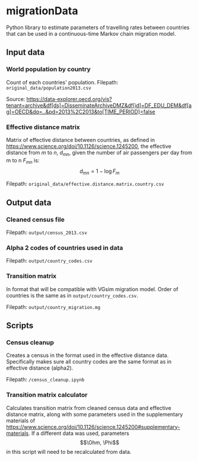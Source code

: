 # migrationData
Python library to estimate parameters of travelling rates between countries that can be used in
a continuous-time Markov chain migration model.

## Input data
### World population by country 
Count of each countries' population. 
Filepath: `original_data/population2013.csv`

Source: https://data-explorer.oecd.org/vis?tenant=archive&df[ds]=DisseminateArchiveDMZ&df[id]=DF_EDU_DEM&df[ag]=OECD&dq=..&pd=2013%2C2013&to[TIME_PERIOD]=false

### Effective distance matrix
Matrix of effective distance between countries, as defined in https://www.science.org/doi/10.1126/science.1245200, 
the effective distance from $m$ to $n$, $d_{mn}$, given the number of air passengers per day from m to n $F_{mn}$ is:
$$d_{mn} = 1 - \log{F_{m}}$$

Filepath: `original_data/effective.distance.matrix.country.csv`

## Output data
### Cleaned census file
Filepath: `output/census_2013.csv`
### Alpha 2 codes of countries used in data
Filepath: `output/country_codes.csv`
### Transition matrix 
In format that will be compatible with VGsim migration model.
Order of countries is the same as in `output/country_codes.csv`.

Filepath: `output/country_migration.mg`

## Scripts 
### Census cleanup 
Creates a census in the format used in the effective distance data.
Specifically makes sure all country codes are the same format as in effective distance (alpha2).

Filepath: `/census_cleanup.ipynb`

### Transition matrix calculator 
Calculates transition matrix from cleaned census data and effective distance matrix, along with some parameters used in 
the supplementary materials of https://www.science.org/doi/10.1126/science.1245200#supplementary-materials.
If a different data was used, parameters $$\Ohm, \Phi$$ in this script will need to be recalculated from data. 